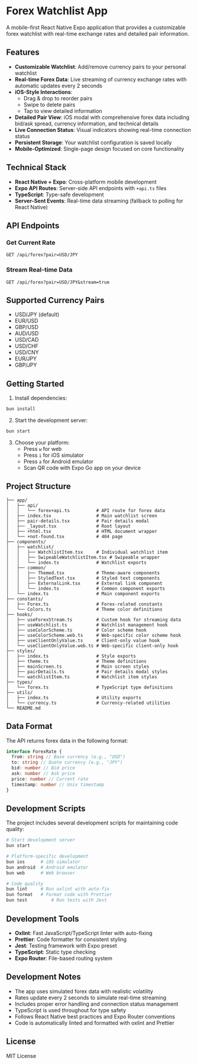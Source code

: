 # Forex Watchlist App

A mobile-first React Native Expo application that provides a customizable forex
watchlist with real-time exchange rates and detailed pair information.

## Features

- **Customizable Watchlist**: Add/remove currency pairs to your personal
  watchlist
- **Real-time Forex Data**: Live streaming of currency exchange rates with
  automatic updates every 2 seconds
- **iOS-Style Interactions**:
  - Drag & drop to reorder pairs
  - Swipe to delete pairs
  - Tap to view detailed information
- **Detailed Pair View**: iOS modal with comprehensive forex data including
  bid/ask spread, currency information, and technical details
- **Live Connection Status**: Visual indicators showing real-time connection
  status
- **Persistent Storage**: Your watchlist configuration is saved locally
- **Mobile-Optimized**: Single-page design focused on core functionality

## Technical Stack

- **React Native + Expo**: Cross-platform mobile development
- **Expo API Routes**: Server-side API endpoints with `+api.ts` files
- **TypeScript**: Type-safe development
- **Server-Sent Events**: Real-time data streaming (fallback to polling for
  React Native)

## API Endpoints

### Get Current Rate

```
GET /api/forex?pair=USD/JPY
```

### Stream Real-time Data

```
GET /api/forex?pair=USD/JPY&stream=true
```

## Supported Currency Pairs

- USD/JPY (default)
- EUR/USD
- GBP/USD
- AUD/USD
- USD/CAD
- USD/CHF
- USD/CNY
- EUR/JPY
- GBP/JPY

## Getting Started

1. Install dependencies:

```bash
bun install
```

2. Start the development server:

```bash
bun start
```

3. Choose your platform:
   - Press `w` for web
   - Press `i` for iOS simulator
   - Press `a` for Android emulator
   - Scan QR code with Expo Go app on your device

## Project Structure

```
├── app/
│   ├── api/
│   │   └── forex+api.ts          # API route for forex data
│   ├── index.tsx                 # Main watchlist screen
│   ├── pair-details.tsx          # Pair details modal
│   ├── _layout.tsx               # Root layout
│   ├── +html.tsx                 # HTML document wrapper
│   └── +not-found.tsx            # 404 page
├── components/
│   ├── watchlist/
│   │   ├── WatchlistItem.tsx     # Individual watchlist item
│   │   ├── SwipeableWatchlistItem.tsx # Swipeable wrapper
│   │   └── index.ts              # Watchlist exports
│   ├── common/
│   │   ├── Themed.tsx            # Theme-aware components
│   │   ├── StyledText.tsx        # Styled text components
│   │   ├── ExternalLink.tsx      # External link component
│   │   └── index.ts              # Common component exports
│   └── index.ts                  # Main component exports
├── constants/
│   ├── Forex.ts                  # Forex-related constants
│   └── Colors.ts                 # Theme color definitions
├── hooks/
│   ├── useForexStream.ts         # Custom hook for streaming data
│   ├── useWatchlist.ts           # Watchlist management hook
│   ├── useColorScheme.ts         # Color scheme hook
│   ├── useColorScheme.web.ts     # Web-specific color scheme hook
│   ├── useClientOnlyValue.ts     # Client-only value hook
│   └── useClientOnlyValue.web.ts # Web-specific client-only hook
├── styles/
│   ├── index.ts                  # Style exports
│   ├── theme.ts                  # Theme definitions
│   ├── mainScreen.ts             # Main screen styles
│   ├── pairDetails.ts            # Pair details modal styles
│   └── watchlistItem.ts          # Watchlist item styles
├── types/
│   └── forex.ts                  # TypeScript type definitions
├── utils/
│   ├── index.ts                  # Utility exports
│   └── currency.ts               # Currency-related utilities
└── README.md
```

## Data Format

The API returns forex data in the following format:

```typescript
interface ForexRate {
  from: string // Base currency (e.g., "USD")
  to: string // Quote currency (e.g., "JPY")
  bid: number // Bid price
  ask: number // Ask price
  price: number // Current rate
  timestamp: number // Unix timestamp
}
```

## Development Scripts

The project includes several development scripts for maintaining code quality:

```bash
# Start development server
bun start

# Platform-specific development
bun ios      # iOS simulator
bun android  # Android emulator
bun web      # Web browser

# Code quality
bun lint     # Run oxlint with auto-fix
bun format   # Format code with Prettier
bun test         # Run tests with Jest
```

## Development Tools

- **Oxlint**: Fast JavaScript/TypeScript linter with auto-fixing
- **Prettier**: Code formatter for consistent styling
- **Jest**: Testing framework with Expo preset
- **TypeScript**: Static type checking
- **Expo Router**: File-based routing system

## Development Notes

- The app uses simulated forex data with realistic volatility
- Rates update every 2 seconds to simulate real-time streaming
- Includes proper error handling and connection status management
- TypeScript is used throughout for type safety
- Follows React Native best practices and Expo Router conventions
- Code is automatically linted and formatted with oxlint and Prettier

## License

MIT License
